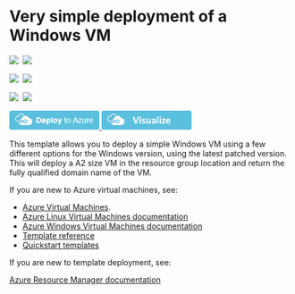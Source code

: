 # Very simple deployment of a Windows VM

<IMG SRC="https://azurequickstartsservice.blob.core.windows.net/badges/101-vm-simple-windows/PublicLastTestDate.svg" />&nbsp;
<IMG SRC="https://azurequickstartsservice.blob.core.windows.net/badges/101-vm-simple-windows/PublicDeployment.svg" />&nbsp;

<IMG SRC="https://azurequickstartsservice.blob.core.windows.net/badges/101-vm-simple-windows/FairfaxLastTestDate.svg" />&nbsp;
<IMG SRC="https://azurequickstartsservice.blob.core.windows.net/badges/101-vm-simple-windows/FairfaxDeployment.svg" />&nbsp;

<IMG SRC="https://azurequickstartsservice.blob.core.windows.net/badges/101-vm-simple-windows/BestPracticeResult.svg" />&nbsp;
<IMG SRC="https://azurequickstartsservice.blob.core.windows.net/badges/101-vm-simple-windows/CredScanResult.svg" />&nbsp;

<a href="https://portal.azure.com/#create/Microsoft.Template/uri/https%3A%2F%2Fraw.githubusercontent.com%2FAzure%2Fazure-quickstart-templates%2Fmaster%2F101-vm-simple-windows%2Fazuredeploy.json" target="_blank">
    <img src="https://raw.githubusercontent.com/Azure/azure-quickstart-templates/master/1-CONTRIBUTION-GUIDE/images/deploytoazure.png"/>
</a>
<a href="http://armviz.io/#/?load=https%3A%2F%2Fraw.githubusercontent.com%2FAzure%2Fazure-quickstart-templates%2Fmaster%2F101-vm-simple-windows%2Fazuredeploy.json" target="_blank">
    <img src="https://raw.githubusercontent.com/Azure/azure-quickstart-templates/master/1-CONTRIBUTION-GUIDE/images/visualizebutton.png"/>
</a>

This template allows you to deploy a simple Windows VM using a few different options for the Windows version, using the latest patched version. This will deploy a A2 size VM in the resource group location and return the fully qualified domain name of the VM.

If you are new to Azure virtual machines, see:

- [Azure Virtual Machines](https://azure.microsoft.com/services/virtual-machines/).
- [Azure Linux Virtual Machines documentation](https://docs.microsoft.com/azure/virtual-machines/linux/)
- [Azure Windows Virtual Machines documentation](https://docs.microsoft.com/azure/virtual-machines/windows/)
- [Template reference](https://docs.microsoft.com/azure/templates/microsoft.compute/allversions)
- [Quickstart templates](https://azure.microsoft.com/resources/templates/?resourceType=Microsoft.Compute&pageNumber=1&sort=Popular)

If you are new to template deployment, see:

[Azure Resource Manager documentation](https://docs.microsoft.com/azure/azure-resource-manager/)
